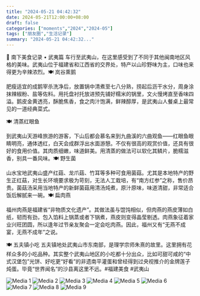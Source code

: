 ```yaml
---
title: "2024-05-21 04:42:32"
date: 2024-05-21T12:00:00+08:00
draft: false
categories: ["moments","2024","2024-05"]
tags: ["朋友圈","生活记录"]
summary: "2024-05-21 04:42:32..."
---
```


🧭 南下美食记录 • 武夷篇
​
​车行至武夷山，在这里感受到了不同于其他闽南地区风格的美味。武夷山位于福建省和江西省的交界处，特产以山珍野味为主，口味也来得更为辛辣浓烈。
​
🍽 ​岚谷熏鹅

肥瘦适宜的成鹅宰杀洗净后，放置锅中清煮至七八分熟，捞起后沥干水分，周身涂抹辣椒粉、盐等佐料。用托盘衬托放进预先铺好糯米的锅里，文火慢烤直至香味四溢。鹅皮金黄透亮，酥脆焦香，食之肉汁饱满，鲜辣醇厚，是武夷山人餐桌上最常见的一道经典菜式。

🍽 清蒸红眼鱼

到武夷山天游峰旅游的游客，下山后都会慕名来到九曲溪的六曲观鱼——红眼鱼眼睛明亮，通体透红，白天会成群浮出水面游憩。不仅有很高的观赏价值，还具有很好的食用价值。其肉质细嫩，味道鲜美。用清蒸的做法可以软化其鳞片，脆糯滋香，别具一番风味。
​
​🍽 野生菌

山水宝地武夷山盛产红菇、龙爪菇、竹耳等多种可食用菌菇。尤其是本地特产的野生正红菇，对生长环境要求极为苛刻，无法人工栽培，有“南方红参”之称，售价昂贵。菌菇汤采用当地特产的新鲜菌菇用清汤炖煮，原汁原味，味道清甜，非常适合饭后解腻来一碗。
​
🍽 扁肉燕

​​福州肉燕是福建省“非物质文化遗产”。其做法虽与馄饨相似，但肉燕的燕皮薄如白纸，韧而有劲，包入馅料上锅蒸或者下锅煮，燕皮则变得晶莹剔透。肉燕象征着家业兴旺团圆，所以逢年过节亲友聚会一定会吃肉燕。因此，福州又有“无燕不成宴，无燕不成年”之说。

🍽 ​五夫镇小吃
​
​五夫镇地处武夷山市东南部，是理学宗师朱熹的故里。这里拥有花样众多的小吃品种。其实整个武夷山地区的小吃都十分出众，比如可甜可咸的“中式汉堡包”光饼、好吃更“好看”的非遗南平灌蛋和曾经得到过央视推介的金牌莲子炖蛋。毕竟“世界闻名”的沙县离这里不远。
​
​#福建美食
​#武夷山

![Media 1](/Moments/photos/2024-05-21/202405210442320.jpg)
![Media 2](/Moments/photos/2024-05-21/202405210442321.jpg)
![Media 3](/Moments/photos/2024-05-21/202405210442322.jpg)
![Media 4](/Moments/photos/2024-05-21/202405210442323.jpg)
![Media 5](/Moments/photos/2024-05-21/202405210442324.jpg)
![Media 6](/Moments/photos/2024-05-21/202405210442325.jpg)
![Media 7](/Moments/photos/2024-05-21/202405210442326.jpg)
![Media 8](/Moments/photos/2024-05-21/202405210442327.jpg)
![Media 9](/Moments/photos/2024-05-21/202405210442328.jpg)

